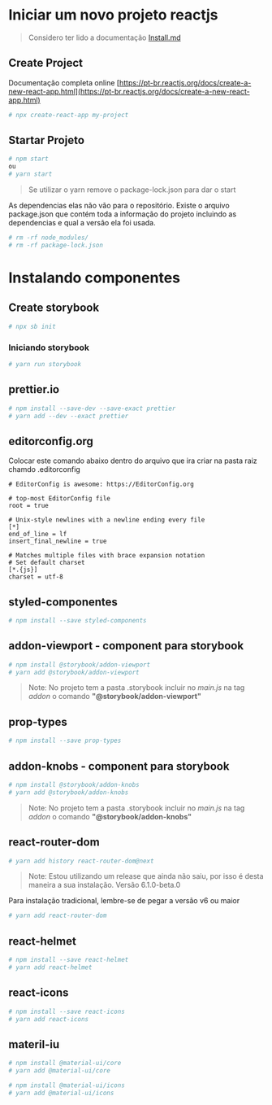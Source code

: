 # Iniciar um novo projeto reactjs

> Considero ter lido a documentação [Install.md](Install-tools.md)

## Create Project

Documentação completa online [https://pt-br.reactjs.org/docs/create-a-new-react-app.html](https://pt-br.reactjs.org/docs/create-a-new-react-app.html)

```sh
# npx create-react-app my-project
```

## Startar Projeto

```sh
# npm start
ou
# yarn start
```

> Se utilizar o yarn remove o package-lock.json para dar o start

As dependencias elas não vão para o repositório. Existe o arquivo package.json que contém toda a informação do projeto incluindo as dependencias e qual a versão ela foi usada.

```sh
# rm -rf node_modules/
# rm -rf package-lock.json
```

# Instalando componentes

## Create storybook

```sh
# npx sb init
```

### Iniciando storybook

```sh
# yarn run storybook
```

## prettier.io

```sh
# npm install --save-dev --save-exact prettier
# yarn add --dev --exact prettier
```

## editorconfig.org

Colocar este comando abaixo dentro do arquivo que ira criar na pasta raiz chamdo .editorconfig

```
# EditorConfig is awesome: https://EditorConfig.org

# top-most EditorConfig file
root = true

# Unix-style newlines with a newline ending every file
[*]
end_of_line = lf
insert_final_newline = true

# Matches multiple files with brace expansion notation
# Set default charset
[*.{js}]
charset = utf-8
```

## styled-componentes

```sh
# npm install --save styled-components
```

## addon-viewport - component para storybook

```sh
# npm install @storybook/addon-viewport
# yarn add @storybook/addon-viewport
```

> Note: No projeto tem a pasta .storybook incluir no _main.js_ na tag _addon_ o comando **"@storybook/addon-viewport"**

## prop-types

```sh
# npm install --save prop-types
```

## addon-knobs - component para storybook

```sh
# npm install @storybook/addon-knobs
# yarn add @storybook/addon-knobs
```

> Note: No projeto tem a pasta .storybook incluir no _main.js_ na tag _addon_ o comando **"@storybook/addon-knobs"**


## react-router-dom

```sh
# yarn add history react-router-dom@next
```
> Note: Estou utilizando um release que ainda não saiu, por isso é desta maneira a sua instalação. Versão 6.1.0-beta.0

Para instalação tradicional, lembre-se de pegar a versão v6 ou maior

```sh
# yarn add react-router-dom
```

## react-helmet

```sh
# npm install --save react-helmet
# yarn add react-helmet
```

## react-icons

```sh
# npm install --save react-icons
# yarn add react-icons
```

## materil-iu

```sh
# npm install @material-ui/core
# yarn add @material-ui/core
```


```sh
# npm install @material-ui/icons
# yarn add @material-ui/icons
```